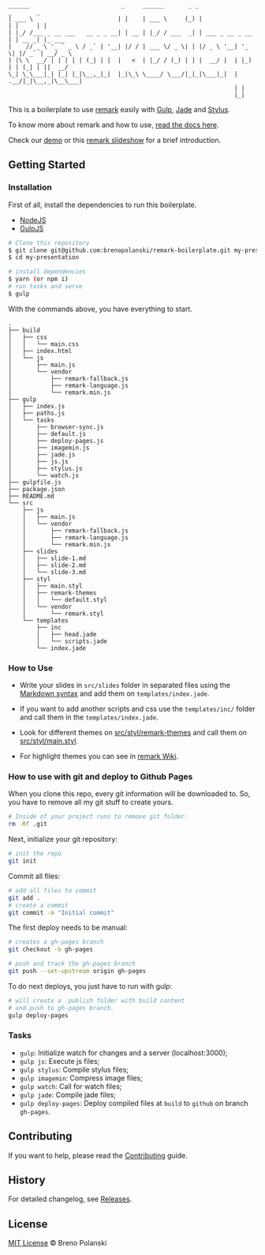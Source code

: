 ```
______                          _     ______       _ _                 _       _
| ___ \                        | |    | ___ \     (_) |               | |     | |
| |_/ /___ _ __ ___   __ _ _ __| | __ | |_/ / ___  _| | ___ _ __ _ __ | | __ _| |_ ___
|    // _ \ '_ ` _ \ / _` | '__| |/ / | ___ \/ _ \| | |/ _ \ '__| '_ \| |/ _` | __/ _ \
| |\ \  __/ | | | | | (_| | |  |   <  | |_/ / (_) | | |  __/ |  | |_) | | (_| | ||  __/
\_| \_\___|_| |_| |_|\__,_|_|  |_|\_\ \____/ \___/|_|_|\___|_|  | .__/|_|\__,_|\__\___|
                                                                | |
                                                                |_|

```

This is a boilerplate to use [remark](https://github.com/gnab/remark) easily with [Gulp](http://gulpjs.com/), [Jade](http://jade-lang.com/) and [Stylus](http://learnboost.github.io/stylus/).

To know more about remark and how to use, [read the docs here](https://github.com/gnab/remark/wiki).

Check our [demo](http://brenopolanski.com/remark-boilerplate/) or this [remark slideshow](http://gnab.github.com/remark) for a brief introduction.

## Getting Started

### Installation

First of all, install the dependencies to run this boilerplate.

- [NodeJS](http://nodejs.org/)
- [GulpJS](http://gulpjs.com/)

```sh
# Clone this repository
$ git clone git@github.com:brenopolanski/remark-boilerplate.git my-presentation
$ cd my-presentation

# install dependencies
$ yarn (or npm i)
# run tasks and serve
$ gulp
```
With the commands above, you have everything to start.

```
.
├── build
│   ├── css
│   │   └── main.css
│   ├── index.html
│   └── js
│       ├── main.js
│       └── vendor
│           ├── remark-fallback.js
│           ├── remark-language.js
│           └── remark.min.js
├── gulp
│   ├── index.js
│   ├── paths.js
│   └── tasks
│       ├── browser-sync.js
│       ├── default.js
│       ├── deploy-pages.js
│       ├── imagemin.js
│       ├── jade.js
│       ├── js.js
│       ├── stylus.js
│       └── watch.js
├── gulpfile.js
├── package.json
├── README.md
└── src
    ├── js
    │   ├── main.js
    │   └── vendor
    │       ├── remark-fallback.js
    │       ├── remark-language.js
    │       └── remark.min.js
    ├── slides
    │   ├── slide-1.md
    │   ├── slide-2.md
    │   └── slide-3.md
    ├── styl
    │   ├── main.styl
    │   ├── remark-themes
    │   │   └── default.styl
    │   └── vendor
    │       └── remark.styl
    └── templates
        ├── inc
        │   ├── head.jade
        │   └── scripts.jade
        └── index.jade

```

### How to Use

- Write your slides in `src/slides` folder in separated files using the [Markdown syntax](https://github.com/gnab/remark/wiki/Markdown) and add them on `templates/index.jade`.

- If you want to add another scripts and css use the `templates/inc/` folder and call them in the  `templates/index.jade`.

- Look for different themes on [src/styl/remark-themes](https://github.com/brenopolanski/remark-boilerplate/tree/master/src/styl/remark-themes) and call them on [src/styl/main.styl](https://github.com/brenopolanski/remark-boilerplate/blob/master/src/styl/main.styl).

- For highlight themes you can see in [remark Wiki](https://github.com/gnab/remark/wiki/Configuration#highlighting).

### How to use with git and deploy to Github Pages

When you clone this repo, every git information will be downloaded to. So, you have to remove all my git stuff to create yours.

```sh
# Inside of your project runs to remove git folder.
rm -Rf .git
```

Next, initialize your git repository:

```sh
# init the repo
git init
```

Commit all files:

```sh
# add all files to commit
git add .
# create a commit
git commit -m "Initial commit"
```

The first deploy needs to be manual:

```sh
# creates a gh-pages branch
git checkout -b gh-pages

# push and track the gh-pages branch
git push --set-upstream origin gh-pages
```

To do next deploys, you just have to run with gulp:

```sh
# will create a .publish folder with build content
# and push to gh-pages branch.
gulp deploy-pages
```

### Tasks

- `gulp`: Initialize watch for changes and a server (localhost:3000);
- `gulp js`: Execute js files;
- `gulp stylus`: Compile stylus files;
- `gulp imagemin`: Compress image files;
- `gulp watch`: Call for watch files;
- `gulp jade`: Compile jade files;
- `gulp deploy-pages`: Deploy compiled files at `build` to `github` on branch `gh-pages`.

## Contributing

If you want to help, please read the [Contributing](https://github.com/brenopolanski/remark-boilerplate/blob/master/CONTRIBUTING.md) guide.

## History

For detailed changelog, see [Releases](https://github.com/brenopolanski/remark-boilerplate/releases).

## License

[MIT License](http://brenopolanski.mit-license.org/) © Breno Polanski
